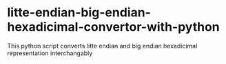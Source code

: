 # litte-endian-big-endian-hexadicimal-convertor-with-python
This python script converts litte endian and big endian hexadicimal representation interchangably 
